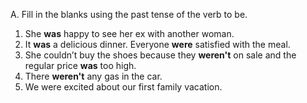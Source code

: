 A. Fill in the blanks using the past tense of the verb to be.
1. She **was** happy to see her ex with another woman.
2. It **was** a delicious dinner. Everyone **were** satisfied with the meal.
3. She couldn’t buy the shoes because they **weren't** on sale and the regular
price **was** too high.
4. There **weren't** any gas in the car.
5. We were excited about our first family vacation.